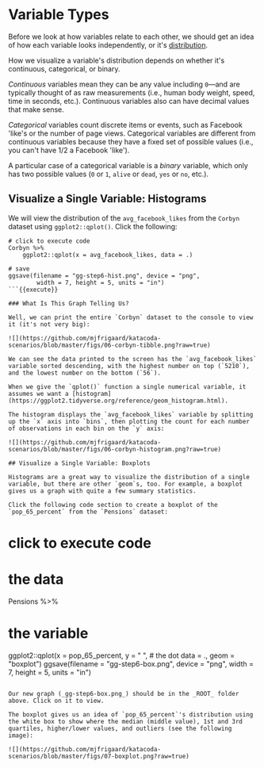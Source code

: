 # Variable Types

Before we look at how variables relate to each other, we should get an idea of how each variable looks independently, or it's [distribution](https://en.wikipedia.org/wiki/List_of_probability_distributions).

How we visualize a variable's distribution depends on whether it's continuous, categorical, or binary.

*Continuous* variables mean they can be any value including `0`&mdash;and are typically thought of as raw measurements (i.e., human body weight, speed, time in seconds, etc.). Continuous variables also can have decimal values that make sense.

*Categorical* variables count discrete items or events, such as Facebook 'like's or the number of page views. Categorical variables are different from continuous variables because they have a fixed set of possible values (i.e., you can't have 1/2 a Facebook 'like').

A particular case of a categorical variable is a *binary* variable, which only has two possible values (`0` or `1`, `alive` or `dead`, `yes` or `no`, etc.).

## Visualize a Single Variable: Histograms

We will view the distribution of the `avg_facebook_likes` from the `Corbyn` dataset using `ggplot2::qplot()`. Click the following:

```
# click to execute code
Corbyn %>%
    ggplot2::qplot(x = avg_facebook_likes, data = .)

# save
ggsave(filename = "gg-step6-hist.png", device = "png",
        width = 7, height = 5, units = "in")
```{{execute}}

### What Is This Graph Telling Us?

Well, we can print the entire `Corbyn` dataset to the console to view it (it's not very big):

![](https://github.com/mjfrigaard/katacoda-scenarios/blob/master/figs/06-corbyn-tibble.png?raw=true)

We can see the data printed to the screen has the `avg_facebook_likes` variable sorted descending, with the highest number on top (`5210`), and the lowest number on the bottom (`56`).

When we give the `qplot()` function a single numerical variable, it assumes we want a [histogram](https://ggplot2.tidyverse.org/reference/geom_histogram.html).

The histogram displays the `avg_facebook_likes` variable by splitting up the `x` axis into `bins`, then plotting the count for each number of observations in each bin on the `y` axis:

![](https://github.com/mjfrigaard/katacoda-scenarios/blob/master/figs/06-corbyn-histogram.png?raw=true)

## Visualize a Single Variable: Boxplots

Histograms are a great way to visualize the distribution of a single variable, but there are other `geom`s, too. For example, a boxplot gives us a graph with quite a few summary statistics.

Click the following code section to create a boxplot of the `pop_65_percent` from the `Pensions` dataset:

```
# click to execute code
# the data
Pensions %>%
  # the variable
  ggplot2::qplot(x = pop_65_percent,
                 y = " ",
                 # the dot
                 data = .,
                 geom = "boxplot")
ggsave(filename = "gg-step6-box.png", device = "png",
        width = 7, height = 5, units = "in")
```{{execute}}

Our new graph (_gg-step6-box.png_) should be in the _ROOT_ folder above. Click on it to view.

The boxplot gives us an idea of `pop_65_percent`'s distribution using the white box to show where the median (middle value), 1st and 3rd quartiles, higher/lower values, and outliers (see the following image):

![](https://github.com/mjfrigaard/katacoda-scenarios/blob/master/figs/07-boxplot.png?raw=true)
